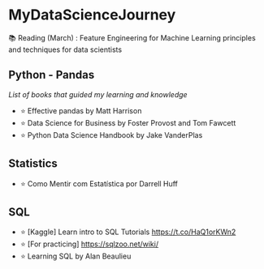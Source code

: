 # MyDataScienceJourney

📚 Reading (March) : Feature Engineering for Machine Learning principles and techniques for data scientists 


## Python - Pandas
  *List of books that guided my learning and knowledge*
  - :star: Effective pandas by Matt Harrison
  - :star: Data Science for Business by Foster Provost and Tom Fawcett
  - :star: Python Data Science Handbook by Jake VanderPlas


## Statistics
  - :star: Como Mentir com Estatística por Darrell Huff


## SQL
  
  - :star: [Kaggle] Learn intro to SQL Tutorials https://t.co/HaQ1orKWn2
  - :star: [For practicing] https://sqlzoo.net/wiki/
  - :star: Learning SQL by Alan Beaulieu
